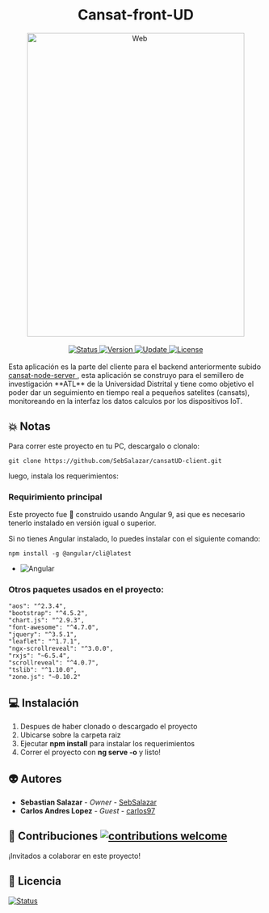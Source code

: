 <div align="center">
	<h1> Cansat-front-UD </h1>
</div>
<div align="center">
	<a href="#">
		<img src="https://i.imgur.com/X1a7eRA.jpeg" alt="Web" height="600" width="430">
	</a>
</div>
<br/>
<div align="center">
	<a href="#changelog">
		<img src="https://img.shields.io/badge/stability-stable-succes.svg?style=flat-square&logo=appveyor" alt="Status">
	</a>
	<a href="#changelog">
		<img src="https://img.shields.io/badge/release-v1.0.0-blue.svg?style=flat-square&logo=appveyor" alt="Version">
	</a>
	<a href="#changelog">
		<img src="https://img.shields.io/badge/update-june-yellowgreen.svg?style=flat-square&logo=appveyor" alt="Update">
	</a>
	<a href="#license">
		<img src="https://img.shields.io/badge/license-MIT-green.svg?style=flat-square&logo=appveyor" alt="License">
	</a>
</div>

<br/>
Esta aplicación es la parte del cliente para el backend anteriormente subido 
<a href="https://github.com/SebSalazar/cansat-node">
	 cansat-node-server
</a>
, esta aplicación se construyo para el semillero de investigación **ATL** de la Universidad Distrital y tiene como objetivo el poder dar un seguimiento en tiempo real a pequeños satelites (cansats), monitoreando en la interfaz los datos calculos por los dispositivos IoT.

## 💥 Notas

Para correr este proyecto en tu PC, descargalo o clonalo:

```
git clone https://github.com/SebSalazar/cansatUD-client.git
```

luego, instala los requerimientos:

### Requirimiento principal
Este proyecto fue 🔧 construido usando Angular 9, asi que es necesario tenerlo instalado en versión igual o superior.

Si no tienes Angular instalado, lo puedes instalar con el siguiente comando:

```
npm install -g @angular/cli@latest
```

- <img alt="Angular" src="https://img.shields.io/badge/Angular CLI 9+%20-%23FF2D20.svg?&style=for-the-badge&logo=angular&logoColor=white"/>

### Otros paquetes usados en el proyecto:

```
"aos": "^2.3.4",
"bootstrap": "^4.5.2",
"chart.js": "^2.9.3",
"font-awesome": "^4.7.0",
"jquery": "^3.5.1",
"leaflet": "^1.7.1",
"ngx-scrollreveal": "^3.0.0",
"rxjs": "~6.5.4",
"scrollreveal": "^4.0.7",
"tslib": "^1.10.0",
"zone.js": "~0.10.2"
```

## 💻 Instalación

1. Despues de haber clonado o descargado el proyecto
2. Ubicarse sobre la carpeta raiz
3. Ejecutar **npm install** para instalar los requerimientos 
4. Correr el proyecto con **ng serve -o** y listo!

## 👽 Autores

- **Sebastian Salazar** - _Owner_ - [SebSalazar](https://github.com/SebSalazar)
- **Carlos Andres Lopez** - _Guest_ - [carlos97](https://github.com/carlos97)

## 😬 Contribuciones [![contributions welcome](https://img.shields.io/badge/contributions-welcome-brightgreen.svg)](https://github.com/SebSalazar/cansatUD-client/issues)

¡Invitados a colaborar en este proyecto!

## 📝 Licencia

<a href="#">
		<img src="https://img.shields.io/badge/license-MIT-red.svg?style=flat-square&logo=license" alt="Status">
</a>
